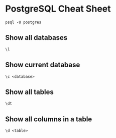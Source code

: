 # PostgreSQL Cheat Sheet
    psql -U postgres
## Show all databases
    \l
## Show current database
    \c <database>
## Show all tables
    \dt
## Show all columns in a table
    \d <table>
